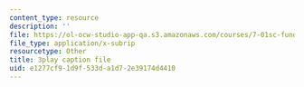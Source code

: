 ```yaml
---
content_type: resource
description: ''
file: https://ol-ocw-studio-app-qa.s3.amazonaws.com/courses/7-01sc-fundamentals-of-biology-fall-2011/e1277cf91d9f533da1d72e39174d4410_YCeKtM6Hnmc.vtt
file_type: application/x-subrip
resourcetype: Other
title: 3play caption file
uid: e1277cf9-1d9f-533d-a1d7-2e39174d4410
---
```

